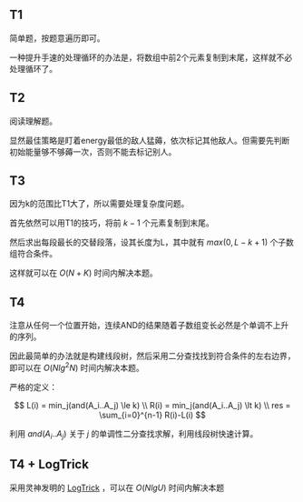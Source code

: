 ## T1

简单题，按题意遍历即可。

一种提升手速的处理循环的办法是，将数组中前2个元素复制到末尾，这样就不必处理循环了。

## T2

阅读理解题。

显然最佳策略是盯着energy最低的敌人猛薅，依次标记其他敌人。但需要先判断初始能量够不够薅一次，否则不能去标记别人。

## T3

因为k的范围比T1大了，所以需要处理复杂度问题。

首先依然可以用T1的技巧，将前 $k-1$ 个元素复制到末尾。

然后求出每段最长的交替段落，设其长度为L，其中就有 $max(0, L-k+1)$ 个子数组符合条件。

这样就可以在 $O(N+K)$ 时间内解决本题。

## T4

注意从任何一个位置开始，连续AND的结果随着子数组变长必然是个单调不上升的序列。

因此最简单的办法就是构建线段树，然后采用二分查找找到符合条件的左右边界，即可以在 $O(Nlg^2N)$ 时间内解决本题。

严格的定义：

$$
L(i) = min_j(and(A_i..A_j) \le k) \\
R(i) = min_j(and(A_i..A_j) \lt k) \\
res = \sum_{i=0}^{n-1} R(i)-L(i)
$$

利用 $and(A_i..A_j)$ 关于 $j$ 的单调性二分查找求解，利用线段树快速计算。

## T4 + LogTrick

采用灵神发明的 [LogTrick](https://leetcode.cn/problems/minimum-sum-of-values-by-dividing-array/solutions/2739262/golang-logtrickxian-duan-shu-you-hua-dp-svcz8/) ，可以在 $O(NlgU)$ 时间内解决本题

